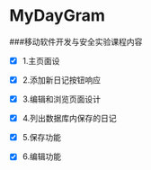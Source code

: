 # MyDayGram
###移动软件开发与安全实验课程内容

- [x] 1.主页面设
- [x] 2.添加新日记按钮响应
- [x] 3.编辑和浏览页面设计
- [x] 4.列出数据库内保存的日记
- [x] 5.保存功能
- [x] 6.编辑功能

 
